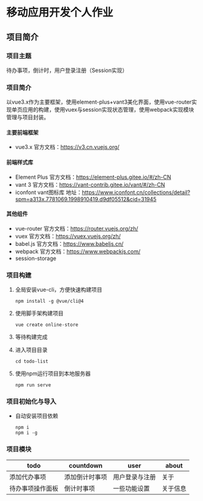 # 移动应用开发个人作业

## 项目简介

### 项目主题

待办事项，倒计时，用户登录注册（Session实现）

### 项目简介

以vue3.x作为主要框架，使用element-plus+vant3美化界面，使用vue-router实现单页应用的构建，使用vuex与session实现状态管理，使用webpack实现模块管理与项目封装。

#### 主要前端框架

- vue3.x 官方文档：https://v3.cn.vuejs.org/

#### 前端样式库

- Element Plus 官方文档：https://element-plus.gitee.io/#/zh-CN
- vant 3 官方文档：https://vant-contrib.gitee.io/vant/#/zh-CN
- iconfont vant图标库 地址：https://www.iconfont.cn/collections/detail?spm=a313x.7781069.1998910419.d9df05512&cid=31945

#### 其他组件

- vue-router 官方文档：https://router.vuejs.org/zh/
- vuex 官方文档：https://vuex.vuejs.org/zh/
- babel.js 官方文档：https://www.babeljs.cn/
- webpack 官方文档：https://www.webpackjs.com/
- session-storage

### 项目构建

1. 全局安装vue-cli，方便快速构建项目

    ```shell
    npm install -g @vue/cli@4
    ```

2. 使用脚手架构建项目

    ```shell
    vue create online-store
    ```

3. 等待构建完成

4. 进入项目目录

    ```shell
    cd todo-list
    ```

5. 使用npm运行项目到本地服务器

    ```shell
    npm run serve
    ```

### 项目初始化与导入

- 自动安装项目依赖
   ```shell
   npm i
   npm i -g
   ```

### 项目模块

|todo|countdown|user|about|
|----|----|----|----|
|添加代办事项|添加倒计时事项|用户登录与注册|关于|
|待办事项操作面板|倒计时事项|一些功能设置|关于信息|